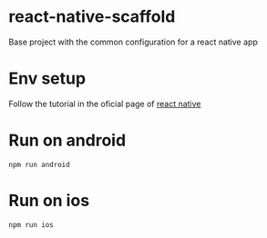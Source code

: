 # react-native-scaffold
Base project with the common configuration for a react native app

# Env setup

Follow the tutorial in the oficial page of [react native](https://reactnative.dev/docs/environment-setup)

# Run on android

```
npm run android
```

# Run on ios

```
npm run ios
```